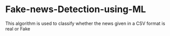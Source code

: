 # Fake-news-Detection-using-ML
This algorithm is used to classify whether the news given in a CSV format is real or Fake 
